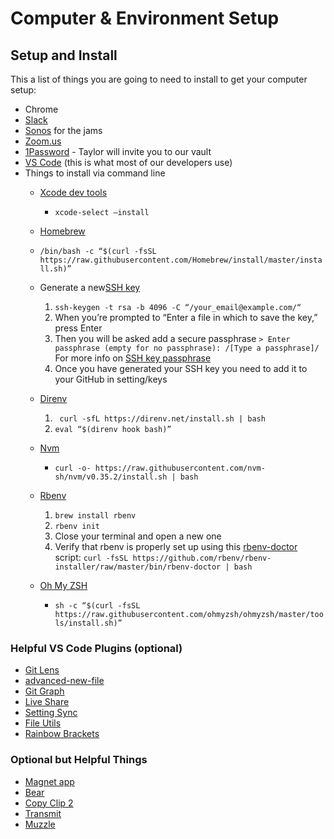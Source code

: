 # Computer & Environment Setup
## Setup and Install
This a list of things you are going to need to install to get your computer setup:

* Chrome
* [Slack](https://slack.com/downloads/mac)
* [Sonos](https://www.sonos.com/en-us/support) for the jams
* [Zoom.us](Zoom.us)
* [1Password](https://1password.com/)  - Taylor will invite you to our vault
* [VS Code](https://code.visualstudio.com/download) (this is what most of our developers use)
* Things to install via command line 
	* [Xcode dev tools](http://osxdaily.com/2014/02/12/install-command-line-tools-mac-os-x/) 
		* `xcode-select —install`
	* [Homebrew](https://brew.sh/) 
	* `/bin/bash -c “$(curl -fsSL https://raw.githubusercontent.com/Homebrew/install/master/install.sh)”`
	* Generate a new[SSH key](https://help.github.com/en/articles/generating-a-new-ssh-key-and-adding-it-to-the-ssh-agent) 
		1. `ssh-keygen -t rsa -b 4096 -C “/your_email@example.com/“`
		2. When you’re prompted to “Enter a file in which to save the key,” press Enter
		3. Then you will be asked add a secure passphrase
 `> Enter passphrase (empty for no passphrase): /[Type a passphrase]/`
For more info on [SSH key passphrase](https://help.github.com/en/github/authenticating-to-github/working-with-ssh-key-passphrases) 
		4. Once you have generated your  SSH key you need to add it to your GitHub in setting/keys
	* [Direnv](https://direnv.net/) 
		1. ` curl -sfL https://direnv.net/install.sh | bash`
		2. `eval “$(direnv hook bash)”`
	* [Nvm](https://github.com/creationix/nvm) 
		* `curl -o- https://raw.githubusercontent.com/nvm-sh/nvm/v0.35.2/install.sh | bash`
	* [Rbenv](https://github.com/rbenv/rbenv) 
		1. `brew install rbenv`
		2. `rbenv init`
		3. Close your terminal and  open a new one
		4. Verify that rbenv is properly set up using this  [rbenv-doctor](https://github.com/rbenv/rbenv-installer/blob/master/bin/rbenv-doctor)  script:
		`curl -fsSL https://github.com/rbenv/rbenv-installer/raw/master/bin/rbenv-doctor | bash`

	* [Oh My ZSH](https://github.com/robbyrussell/oh-my-zsh) 
		* `sh -c “$(curl -fsSL https://raw.githubusercontent.com/ohmyzsh/ohmyzsh/master/tools/install.sh)”`

### Helpful VS Code Plugins (optional)
* [Git Lens](https://marketplace.visualstudio.com/items?itemName=eamodio.gitlens)
* [advanced-new-file](https://marketplace.visualstudio.com/items?itemName=patbenatar.advanced-new-file)
* [Git Graph](https://marketplace.visualstudio.com/items?itemName=mhutchie.git-graph)
* [Live Share](https://marketplace.visualstudio.com/items?itemName=MS-vsliveshare.vsliveshare)
* [Setting Sync](https://marketplace.visualstudio.com/items?itemName=Shan.code-settings-sync)
* [File Utils](https://marketplace.visualstudio.com/items?itemName=sleistner.vscode-fileutils)
* [Rainbow Brackets](https://marketplace.visualstudio.com/items?itemName=2gua.rainbow-brackets)

### Optional  but Helpful Things 
* [Magnet app](https://apps.apple.com/us/app/magnet/id441258766?mt=12)
* [Bear](https://apps.apple.com/us/app/bear/id1091189122?mt=12)
* [Copy Clip 2](https://apps.apple.com/us/app/copyclip-2-clipboard-manager/id1020812363?mt=12)
* [Transmit](https://apps.apple.com/us/app/transmit-5/id1436522307?mt=12)
* [Muzzle ](https://muzzleapp.com/)

